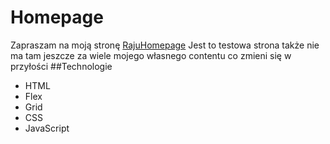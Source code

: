# Homepage
Zapraszam na moją stronę [RajuHomepage](https://rajutestsite.netlify.app)
Jest to testowa strona także nie ma tam jeszcze za wiele mojego własnego contentu co zmieni się w przyłości
##Technologie 
- HTML
- Flex
- Grid
- CSS
- JavaScript
